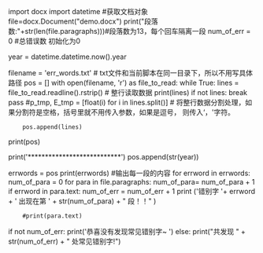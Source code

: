 
import docx
import datetime
#获取文档对象
file=docx.Document("demo.docx")
print("段落数:"+str(len(file.paragraphs)))#段落数为13，每个回车隔离一段
num_of_err = 0 #总错误数 初始化为0

year = datetime.datetime.now().year


filename = 'err_words.txt' # txt文件和当前脚本在同一目录下，所以不用写具体路径
pos = []
with open(filename, 'r') as file_to_read:
    while True:
        lines = file_to_read.readline().rstrip() # 整行读取数据
        print(lines)
        if not lines:
            break
            pass
     #p_tmp, E_tmp = [float(i) for i in lines.split()] # 将整行数据分割处理，如果分割符是空格，括号里就不用传入参数，如果是逗号， 则传入‘，'字符。

        pos.append(lines)

print(pos)

print('***************************')
pos.append(str(year))

errwords =  pos
print(errwords)
#输出每一段的内容
for errword in errwords:
    num_of_para = 0
    for para in file.paragraphs:
        num_of_para= num_of_para + 1
        if errword in para.text:
            num_of_err = num_of_err + 1
            print ('错别字 '+ errword + ' 出现在第 ' + str(num_of_para) + " 段！！" )

        #print(para.text)


if not num_of_err:
    print('恭喜没有发现常见错别字~ ')
else:
    print("共发现 " + str(num_of_err) + " 处常见错别字!")
    
